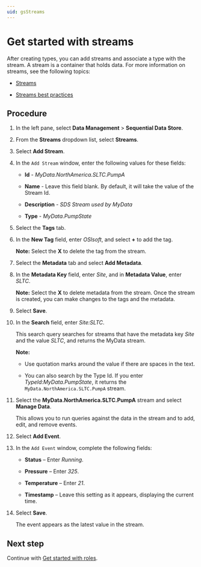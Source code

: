 ```yaml
---
uid: gsStreams
---
```


# Get started with streams

After creating types, you can add streams and associate a type with the stream. A stream is a container that holds data. For more information on streams, see the following topics:

- [Streams](xref:ccStreams)

- [Streams best practices](xref:ccStreams#streams-best-practices)

## Procedure

1. In the left pane, select **Data Management** > **Sequential Data Store**.

1. From the **Streams** dropdown list, select **Streams**. 
   
1. Select **Add Stream**.

1. In the `Add Stream` window, enter the following values for these fields:

   - **Id** - *MyData.NorthAmerica.SLTC.PumpA*

   - **Name** - Leave this field blank. By default, it will take the value of the Stream Id.

   - **Description** - *SDS Stream used by MyData*

   - **Type** - *MyData.PumpState*


1. Select the **Tags** tab.

1. In the **New Tag** field, enter *OSIsoft*, and select **+** to add the tag. 

    **Note:** Select the **X** to delete the tag from the stream.

1. Select the **Metadata** tab and select **Add Metadata**.

1. In the **Metadata Key** field,  enter *Site*, and in **Metadata Value**, enter *SLTC*. 

    **Note:** Select the **X** to delete metadata from the stream. Once the stream is created, you can make changes to the tags and the metadata.

1. Select **Save**.

1. In the **Search** field, enter *Site:SLTC*.

    This search query searches for streams that have the metadata key *Site* and the value *SLTC*, and returns the MyData stream. 
   
    **Note:** 
    
    - Use quotation marks around the value if there are spaces in the text.
    
    - You can also search by the Type Id. If you enter *TypeId:MyData.PumpState*, it returns the `MyData.NorthAmerica.SLTC.PumpA` stream.
    
1. Select the **MyData.NorthAmerica.SLTC.PumpA** stream and select **Manage Data**. 

    This allows you to run queries against the data in the stream and to add, edit, and remove events.

1. Select **Add Event**.

1. In the `Add Event` window, complete the following fields: 

    - **Status** &ndash; Enter *Running*.

    - **Pressure** &ndash; Enter *325*.

    - **Temperature** &ndash; Enter *21*.
    
    - **Timestamp** &ndash; Leave this setting as it appears, displaying the current time.

1. Select **Save**. 

    The event appears as the latest value in the stream. 

## Next step

Continue with [Get started with roles](xref:gsRoles).
